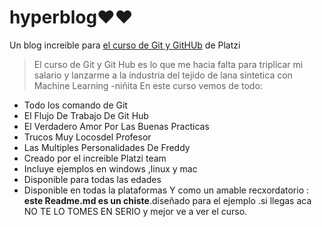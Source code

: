 # hyperblog❤️❤️
Un blog increible para [el curso de Git y GitHUb](https://github.com/JAlvaroC/hyperblog/tree/master "el curso de Git y GitHUb") de Platzi
>El curso de Git y Git Hub es lo que me hacia falta para triplicar mi salario y lanzarme a la industria del tejido de lana sintetica con Machine Learning
>-niñita
En este curso vemos de todo:
- Todo los comando de Git
- El Flujo De Trabajo De Git Hub
- El Verdadero Amor Por Las Buenas Practicas
- Trucos Muy  Locosdel Profesor
- Las Multiples Personalidades De Freddy
- Creado por el increible Platzi team
- Incluye ejemplos en windows ,linux y mac
- Disponible para todas las edades
- Disponible  en todas la plataformas
Y como un amable recxordatorio  : **este  Readme.md es un chiste**.diseñado para el ejemplo .si llegas aca NO TE LO TOMES EN SERIO y mejor ve a ver el curso.